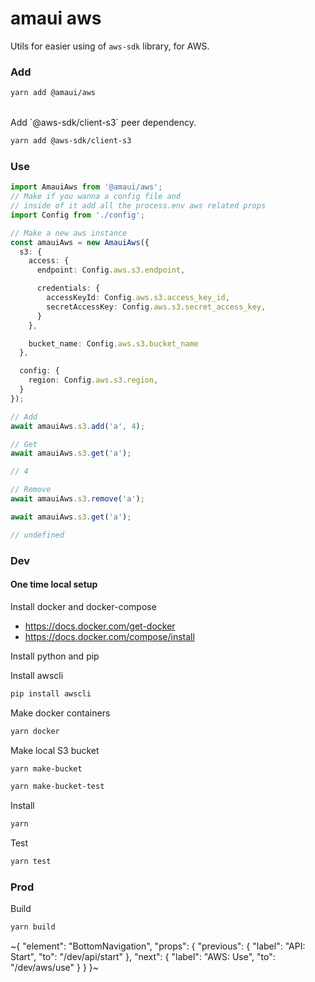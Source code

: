 
# amaui aws

Utils for easier using of `aws-sdk` library, for AWS.

### Add

```bash
yarn add @amaui/aws
```

<br />
Add `@aws-sdk/client-s3` peer dependency.

```bash
yarn add @aws-sdk/client-s3
```

### Use

```ts
import AmauiAws from '@amaui/aws';
// Make if you wanna a config file and
// inside of it add all the process.env aws related props
import Config from './config';

// Make a new aws instance
const amauiAws = new AmauiAws({
  s3: {
    access: {
      endpoint: Config.aws.s3.endpoint,

      credentials: {
        accessKeyId: Config.aws.s3.access_key_id,
        secretAccessKey: Config.aws.s3.secret_access_key,
      }
    },

    bucket_name: Config.aws.s3.bucket_name
  },

  config: {
    region: Config.aws.s3.region,
  }
});

// Add
await amauiAws.s3.add('a', 4);

// Get
await amauiAws.s3.get('a');

// 4

// Remove
await amauiAws.s3.remove('a');

await amauiAws.s3.get('a');

// undefined
```

### Dev

#### One time local setup

Install docker and docker-compose

- https://docs.docker.com/get-docker
- https://docs.docker.com/compose/install

Install python and pip

Install awscli
```bash
pip install awscli
```

Make docker containers

```bash
yarn docker
```

Make local S3 bucket

```bash
yarn make-bucket

yarn make-bucket-test
```

Install

```bash
yarn
```

Test

```bash
yarn test
```

### Prod

Build

```bash
yarn build
```

~{
  "element": "BottomNavigation",
  "props": {
    "previous": {
      "label": "API: Start",
      "to": "/dev/api/start"
    },
    "next": {
      "label": "AWS: Use",
      "to": "/dev/aws/use"
    }
  }
}~
